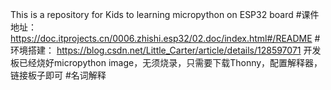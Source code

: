 This is a repository for Kids to learning micropython on ESP32 board
#课件地址：
https://doc.itprojects.cn/0006.zhishi.esp32/02.doc/index.html#/README
#环境搭建：
https://blog.csdn.net/Little_Carter/article/details/128597071
开发板已经烧好micropython image，无须烧录，只需要下载Thonny，配置解释器，链接板子即可
#名词解释

